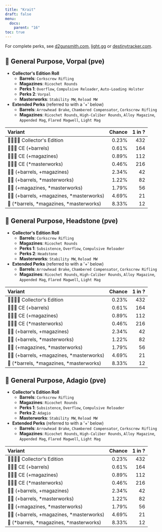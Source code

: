 ```yaml
---
title: "Krait"
draft: false
menu:
  docs:
    parent: "16"
toc: true
---
```


For complete perks, see [d2gunsmith.com](https://d2gunsmith.com/w/2852052802), [light.gg](https://www.light.gg/db/items/2852052802) or [destinytracker.com](https://destinytracker.com/destiny-2/db/items/2852052802).



## 👾 General Purpose, Vorpal (pve)



* **Collector's Edition Roll**
  * **Barrels**: `Corkscrew Rifling`
  * **Magazines**: `Ricochet Rounds`
  * **Perks 1**: `Overflow`, `Compulsive Reloader`, `Auto-Loading Holster`
  * **Perks 2**: `Vorpal`
  * **Masterworks**: `Stability MW`, `Reload MW`
* **Extended Perks** (referred to with a '+' below)
  * **Barrels**: `Arrowhead Brake`, `Chambered Compensator`, `Corkscrew Rifling`
  * **Magazines**: `Ricochet Rounds`, `High-Caliber Rounds`, `Alloy Magazine`, `Appended Mag`, `Flared Magwell`, `Light Mag`

| Variant | Chance | 1 in ? |
|:-|-:|-:|
| 👾👾👾🌟 Collector's Edition | 0.23% | 432 |
| 👾👾👾 CE (+barrels) | 0.61% | 164 |
| 👾👾👾 CE (+magazines) | 0.89% | 112 |
| 👾👾👾 CE (*masterworks) | 0.46% | 216 |
| 👾👾 (+barrels, +magazines) | 2.34% | 42 |
| 👾👾 (+barrels, *masterworks) | 1.22% | 82 |
| 👾👾 (+magazines, *masterworks) | 1.79% | 56 |
| 👾👾 (+barrels, +magazines, *masterworks) | 4.69% | 21 |
| 👾 (*barrels, *magazines, *masterworks) | 8.33% | 12 |

## 👾 General Purpose, Headstone (pve)



* **Collector's Edition Roll**
  * **Barrels**: `Corkscrew Rifling`
  * **Magazines**: `Ricochet Rounds`
  * **Perks 1**: `Subsistence`, `Overflow`, `Compulsive Reloader`
  * **Perks 2**: `Headstone`
  * **Masterworks**: `Stability MW`, `Reload MW`
* **Extended Perks** (referred to with a '+' below)
  * **Barrels**: `Arrowhead Brake`, `Chambered Compensator`, `Corkscrew Rifling`
  * **Magazines**: `Ricochet Rounds`, `High-Caliber Rounds`, `Alloy Magazine`, `Appended Mag`, `Flared Magwell`, `Light Mag`

| Variant | Chance | 1 in ? |
|:-|-:|-:|
| 👾👾👾🌟 Collector's Edition | 0.23% | 432 |
| 👾👾👾 CE (+barrels) | 0.61% | 164 |
| 👾👾👾 CE (+magazines) | 0.89% | 112 |
| 👾👾👾 CE (*masterworks) | 0.46% | 216 |
| 👾👾 (+barrels, +magazines) | 2.34% | 42 |
| 👾👾 (+barrels, *masterworks) | 1.22% | 82 |
| 👾👾 (+magazines, *masterworks) | 1.79% | 56 |
| 👾👾 (+barrels, +magazines, *masterworks) | 4.69% | 21 |
| 👾 (*barrels, *magazines, *masterworks) | 8.33% | 12 |

## 👾 General Purpose, Adagio (pve)



* **Collector's Edition Roll**
  * **Barrels**: `Corkscrew Rifling`
  * **Magazines**: `Ricochet Rounds`
  * **Perks 1**: `Subsistence`, `Overflow`, `Compulsive Reloader`
  * **Perks 2**: `Adagio`
  * **Masterworks**: `Stability MW`, `Reload MW`
* **Extended Perks** (referred to with a '+' below)
  * **Barrels**: `Arrowhead Brake`, `Chambered Compensator`, `Corkscrew Rifling`
  * **Magazines**: `Ricochet Rounds`, `High-Caliber Rounds`, `Alloy Magazine`, `Appended Mag`, `Flared Magwell`, `Light Mag`

| Variant | Chance | 1 in ? |
|:-|-:|-:|
| 👾👾👾🌟 Collector's Edition | 0.23% | 432 |
| 👾👾👾 CE (+barrels) | 0.61% | 164 |
| 👾👾👾 CE (+magazines) | 0.89% | 112 |
| 👾👾👾 CE (*masterworks) | 0.46% | 216 |
| 👾👾 (+barrels, +magazines) | 2.34% | 42 |
| 👾👾 (+barrels, *masterworks) | 1.22% | 82 |
| 👾👾 (+magazines, *masterworks) | 1.79% | 56 |
| 👾👾 (+barrels, +magazines, *masterworks) | 4.69% | 21 |
| 👾 (*barrels, *magazines, *masterworks) | 8.33% | 12 |
